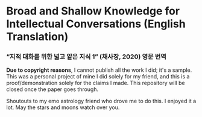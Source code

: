 # Broad and Shallow Knowledge for Intellectual Conversations (English Translation)
### “지적 대화를 위한 넓고 얕은 지식 1” (채사장, 2020) 영문 번역

**Due to copyright reasons**, I cannot publish all the work I did; it's a sample. This was a personal project of mine I did solely for my friend, and this is a proof/demonstration solely for the claims I made. This repository will be closed once the paper goes through.

Shoutouts to my emo astrology friend who drove me to do this. I enjoyed it a lot. May the stars and moons watch over you.
